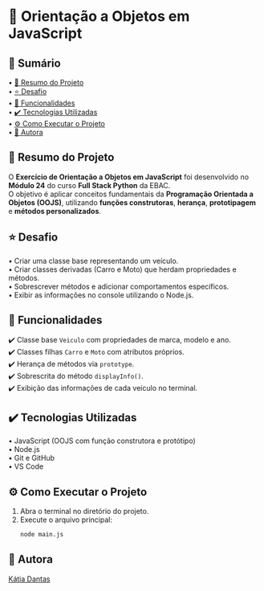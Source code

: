 # 🚗 Orientação a Objetos em JavaScript

## 📎 Sumário

• [📌 Resumo do Projeto](#-resumo-do-projeto)  
• [⭐ Desafio](#-desafio)  
• [📂 Funcionalidades](#-funcionalidades)  
• [✔️ Tecnologias Utilizadas](#️-tecnologias-utilizadas)  
• [⚙️ Como Executar o Projeto](#-como-executar-o-projeto)  
• [🙋 Autora](#-autora)

## 📌 Resumo do Projeto

O **Exercício de Orientação a Objetos em JavaScript** foi desenvolvido no **Módulo 24** do curso **Full Stack Python** da EBAC.  
O objetivo é aplicar conceitos fundamentais da **Programação Orientada a Objetos (OOJS)**, utilizando **funções construtoras**, **herança**, **prototipagem** e **métodos personalizados**.

## ⭐ Desafio

• Criar uma classe base representando um veículo.  
• Criar classes derivadas (Carro e Moto) que herdam propriedades e métodos.  
• Sobrescrever métodos e adicionar comportamentos específicos.  
• Exibir as informações no console utilizando o Node.js.  

## 📂 Funcionalidades

✔️ Classe base `Veiculo` com propriedades de marca, modelo e ano.  
✔️ Classes filhas `Carro` e `Moto` com atributos próprios.  
✔️ Herança de métodos via `prototype`.  
✔️ Sobrescrita do método `displayInfo()`.  
✔️ Exibição das informações de cada veículo no terminal.

## ✔️ Tecnologias Utilizadas

• JavaScript (OOJS com função construtora e protótipo)  
• Node.js  
• Git e GitHub  
• VS Code

## ⚙️ Como Executar o Projeto

1. Abra o terminal no diretório do projeto.  
2. Execute o arquivo principal:
   ```bash
   node main.js


## 🙋 Autora

[Kátia Dantas](https://github.com/Katiadantass)
